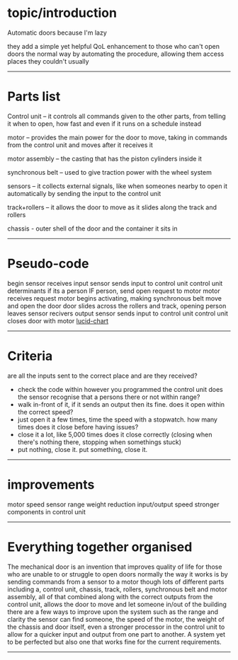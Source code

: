 # topic/introduction

Automatic doors because I'm lazy

they add a simple yet helpful QoL enhancement to those who can't open
doors the normal way by automating the procedure, allowing them access places they couldn't usually

---
# Parts list
Control unit – it controls all commands given to the other parts, from telling it when to open, how fast and even if it runs on a schedule instead

motor – provides the main power for the door to move, taking in commands from the control unit and moves after it receives it

motor assembly – the casting that has the piston cylinders inside it

synchronous belt – used to give traction power with the wheel system

sensors – it collects external signals, like when someones nearby to open it automatically by sending the input to the control unit

track+rollers – it allows the door to move as it slides along the track and rollers

chassis - outer shell of the door and the container it sits in

---

# Pseudo-code

begin
sensor receives input
sensor sends input to control unit
control unit determinants if its a person
IF person, send open request to motor
motor receives request
motor begins activating, making synchronous belt move and open the door
door slides across the rollers and track, opening
person leaves
sensor recivers output
sensor sends input to control unit
control unit closes door with motor
[lucid-chart](https://lucid.app/lucidchart/6de3e29e-f10c-420a-84f3-0db6aa5ecbc4/edit?viewport_loc=-206%2C-586%2C1015%2C1044%2C0_0&invitationId=inv_28eefc94-799b-4f3c-8f72-80af4a078130)

---
# Criteria

are all the inputs sent to the correct place and are they received?
- check the code within however you programmed the control unit
does the sensor recognise that a persons there or not within range?
- walk in-front of it, if it sends an output then its fine.
does it open within the correct speed?
- just open it a few times, time the speed with a stopwatch.
how many times does it close before having issues?
- close it a lot, like 5,000 times
does it close correctly (closing when there's nothing there, stopping when somethings stuck)
- put nothing, close it. put something, close it.

---

# improvements

motor speed
sensor range
weight reduction
input/output speed
stronger components in control unit

---

# Everything together organised

The mechanical door is an invention that improves quality of life 
for those who are unable to or struggle to open doors normally
the way it works is by sending commands from a sensor to a motor
though lots of different parts including a, control unit, chassis,
track, rollers, synchronous belt and motor assembly, all of that
combined along with the correct outputs from the control unit, 
allows the door to move and let someone in/out of the building
there are a few ways to improve upon the system such as the range 
and clarity the sensor can find someone, the speed of the motor, the
weight of the chassis and door itself, even a stronger processor in
the control unit to allow for a quicker input and output from one
part to another. A system yet to be perfected but also one that works fine for the current requirements.

---